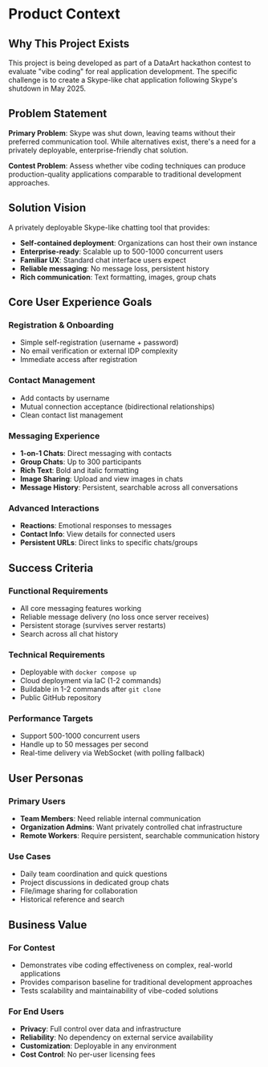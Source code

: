 # Product Context

## Why This Project Exists

This project is being developed as part of a DataArt hackathon contest to evaluate "vibe coding" for real application development. The specific challenge is to create a Skype-like chat application following Skype's shutdown in May 2025.

## Problem Statement

**Primary Problem**: Skype was shut down, leaving teams without their preferred communication tool. While alternatives exist, there's a need for a privately deployable, enterprise-friendly chat solution.

**Contest Problem**: Assess whether vibe coding techniques can produce production-quality applications comparable to traditional development approaches.

## Solution Vision

A privately deployable Skype-like chatting tool that provides:
- **Self-contained deployment**: Organizations can host their own instance
- **Enterprise-ready**: Scalable up to 500-1000 concurrent users
- **Familiar UX**: Standard chat interface users expect
- **Reliable messaging**: No message loss, persistent history
- **Rich communication**: Text formatting, images, group chats

## Core User Experience Goals

### Registration & Onboarding
- Simple self-registration (username + password)
- No email verification or external IDP complexity
- Immediate access after registration

### Contact Management
- Add contacts by username
- Mutual connection acceptance (bidirectional relationships)
- Clean contact list management

### Messaging Experience
- **1-on-1 Chats**: Direct messaging with contacts
- **Group Chats**: Up to 300 participants
- **Rich Text**: Bold and italic formatting
- **Image Sharing**: Upload and view images in chats
- **Message History**: Persistent, searchable across all conversations

### Advanced Interactions
- **Reactions**: Emotional responses to messages
- **Contact Info**: View details for connected users
- **Persistent URLs**: Direct links to specific chats/groups

## Success Criteria

### Functional Requirements
- All core messaging features working
- Reliable message delivery (no loss once server receives)
- Persistent storage (survives server restarts)
- Search across all chat history

### Technical Requirements
- Deployable with `docker compose up`
- Cloud deployment via IaC (1-2 commands)
- Buildable in 1-2 commands after `git clone`
- Public GitHub repository

### Performance Targets
- Support 500-1000 concurrent users
- Handle up to 50 messages per second
- Real-time delivery via WebSocket (with polling fallback)

## User Personas

### Primary Users
- **Team Members**: Need reliable internal communication
- **Organization Admins**: Want privately controlled chat infrastructure
- **Remote Workers**: Require persistent, searchable communication history

### Use Cases
- Daily team coordination and quick questions
- Project discussions in dedicated group chats
- File/image sharing for collaboration
- Historical reference and search

## Business Value

### For Contest
- Demonstrates vibe coding effectiveness on complex, real-world applications
- Provides comparison baseline for traditional development approaches
- Tests scalability and maintainability of vibe-coded solutions

### For End Users
- **Privacy**: Full control over data and infrastructure
- **Reliability**: No dependency on external service availability
- **Customization**: Deployable in any environment
- **Cost Control**: No per-user licensing fees
